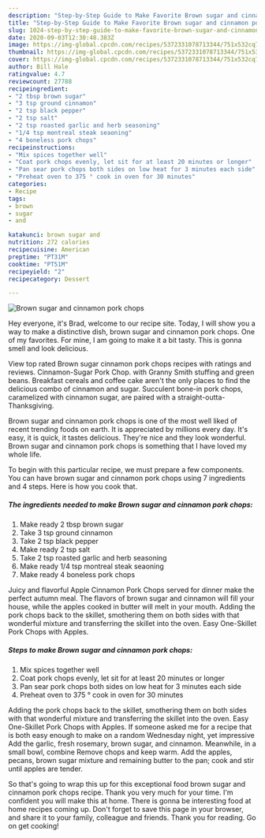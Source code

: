 ```yaml
---
description: "Step-by-Step Guide to Make Favorite Brown sugar and cinnamon pork chops"
title: "Step-by-Step Guide to Make Favorite Brown sugar and cinnamon pork chops"
slug: 1024-step-by-step-guide-to-make-favorite-brown-sugar-and-cinnamon-pork-chops
date: 2020-09-03T12:30:48.383Z
image: https://img-global.cpcdn.com/recipes/5372331078713344/751x532cq70/brown-sugar-and-cinnamon-pork-chops-recipe-main-photo.jpg
thumbnail: https://img-global.cpcdn.com/recipes/5372331078713344/751x532cq70/brown-sugar-and-cinnamon-pork-chops-recipe-main-photo.jpg
cover: https://img-global.cpcdn.com/recipes/5372331078713344/751x532cq70/brown-sugar-and-cinnamon-pork-chops-recipe-main-photo.jpg
author: Bill Hale
ratingvalue: 4.7
reviewcount: 27788
recipeingredient:
- "2 tbsp brown sugar"
- "3 tsp ground cinnamon"
- "2 tsp black pepper"
- "2 tsp salt"
- "2 tsp roasted garlic and herb seasoning"
- "1/4 tsp montreal steak seaoning"
- "4 boneless pork chops"
recipeinstructions:
- "Mix spices together well"
- "Coat pork chops evenly, let sit for at least 20 minutes or longer"
- "Pan sear pork chops both sides on low heat for 3 minutes each side"
- "Preheat oven to 375 ° cook in oven for 30 minutes"
categories:
- Recipe
tags:
- brown
- sugar
- and

katakunci: brown sugar and 
nutrition: 272 calories
recipecuisine: American
preptime: "PT31M"
cooktime: "PT51M"
recipeyield: "2"
recipecategory: Dessert

---
```



![Brown sugar and cinnamon pork chops](https://img-global.cpcdn.com/recipes/5372331078713344/751x532cq70/brown-sugar-and-cinnamon-pork-chops-recipe-main-photo.jpg)

Hey everyone, it's Brad, welcome to our recipe site. Today, I will show you a way to make a distinctive dish, brown sugar and cinnamon pork chops. One of my favorites. For mine, I am going to make it a bit tasty. This is gonna smell and look delicious.

View top rated Brown sugar cinnamon pork chops recipes with ratings and reviews. Cinnamon-Sugar Pork Chop. with Granny Smith stuffing and green beans. Breakfast cereals and coffee cake aren&#39;t the only places to find the delicious combo of cinnamon and sugar. Succulent bone-in pork chops, caramelized with cinnamon sugar, are paired with a straight-outta-Thanksgiving.

Brown sugar and cinnamon pork chops is one of the most well liked of recent trending foods on earth. It is appreciated by millions every day. It's easy, it is quick, it tastes delicious. They're nice and they look wonderful. Brown sugar and cinnamon pork chops is something that I have loved my whole life.


To begin with this particular recipe, we must prepare a few components. You can have brown sugar and cinnamon pork chops using 7 ingredients and 4 steps. Here is how you cook that.

<!--inarticleads1-->

##### The ingredients needed to make Brown sugar and cinnamon pork chops:

1. Make ready 2 tbsp brown sugar
1. Take 3 tsp ground cinnamon
1. Take 2 tsp black pepper
1. Make ready 2 tsp salt
1. Take 2 tsp roasted garlic and herb seasoning
1. Make ready 1/4 tsp montreal steak seaoning
1. Make ready 4 boneless pork chops


Juicy and flavorful Apple Cinnamon Pork Chops served for dinner make the perfect autumn meal. The flavors of brown sugar and cinnamon will fill your house, while the apples cooked in butter will melt in your mouth. Adding the pork chops back to the skillet, smothering them on both sides with that wonderful mixture and transferring the skillet into the oven. Easy One-Skillet Pork Chops with Apples. 

<!--inarticleads2-->

##### Steps to make Brown sugar and cinnamon pork chops:

1. Mix spices together well
1. Coat pork chops evenly, let sit for at least 20 minutes or longer
1. Pan sear pork chops both sides on low heat for 3 minutes each side
1. Preheat oven to 375 ° cook in oven for 30 minutes


Adding the pork chops back to the skillet, smothering them on both sides with that wonderful mixture and transferring the skillet into the oven. Easy One-Skillet Pork Chops with Apples. If someone asked me for a recipe that is both easy enough to make on a random Wednesday night, yet impressive Add the garlic, fresh rosemary, brown sugar, and cinnamon. Meanwhile, in a small bowl, combine Remove chops and keep warm. Add the apples, pecans, brown sugar mixture and remaining butter to the pan; cook and stir until apples are tender. 

So that's going to wrap this up for this exceptional food brown sugar and cinnamon pork chops recipe. Thank you very much for your time. I'm confident you will make this at home. There is gonna be interesting food at home recipes coming up. Don't forget to save this page in your browser, and share it to your family, colleague and friends. Thank you for reading. Go on get cooking!
